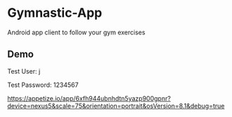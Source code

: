 # Gymnastic-App
Android app client to follow your gym exercises

##  Demo
Test User: j

Test Password: 1234567

https://appetize.io/app/6xfh944ubnhdtn5yazp900gpnr?device=nexus5&scale=75&orientation=portrait&osVersion=8.1&debug=true
